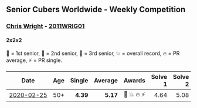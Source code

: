 ## Senior Cubers Worldwide - Weekly Competition
### [Chris Wright](../chris_wright.md) - [2011WRIG01](https://www.worldcubeassociation.org/persons/2011WRIG01?event=222)
#### 2x2x2

🥇 = 1st senior, 🥈 = 2nd senior, 🥉 = 3rd senior, 💥 = overall record, 🔥 = PR average, ⚡ = PR single.

| Date | Age | Single | Average | Awards | Solve 1 | Solve 2 | Solve 3 | Solve 4 | Solve 5 | Video |
| :--: | :--: | --: | --: | :--: | --: | --: | --: | --: | --: | :-- |
| [<span style="white-space: nowrap">2020-02-25</span>](../../results/222/2020-02-25.md) | 50+ | **4.39** | **5.17** | <span style="white-space: nowrap">🥈 💥 🔥 ⚡</span> | 4.64 | 5.08 | 6.41 | 5.80 | **4.39** | [Link](https://www.facebook.com/events/2972213492840148/permalink/2980258662035631/) |


<!-- Global site tag (gtag.js) - Google Analytics -->
<script async src="https://www.googletagmanager.com/gtag/js?id=UA-86348435-3"></script>
<script>window.dataLayer = window.dataLayer || []; function gtag() {dataLayer.push(arguments);} gtag('js', new Date()); gtag('config', 'UA-86348435-3');</script>
